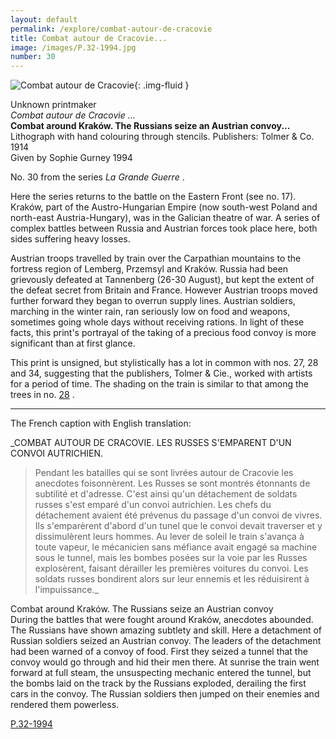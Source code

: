 ```yaml
---
layout: default
permalink: /explore/combat-autour-de-cracovie
title: Combat autour de Cracovie...
image: /images/P.32-1994.jpg
number: 30
---
```

![Combat autour de Cracovie ]({{site.baseurl}}/images/P.32-1994.jpg){: .img-fluid }

Unknown printmaker  
_Combat autour de Cracovie ..._  
**Combat around Kraków. The Russians seize an Austrian convoy...**  
Lithograph with hand colouring through stencils. Publishers: Tolmer & Co. 1914  
Given by Sophie Gurney 1994  

No. 30 from the series _La Grande Guerre_ .

Here the series returns to the battle on the Eastern Front (see no. 17). Kraków, part of the Austro-Hungarian Empire (now south-west Poland and north-east Austria-Hungary), was in the Galician theatre of war. A series of complex battles between Russia and Austrian forces took place here, both sides suffering heavy losses.

Austrian troops travelled by train over the Carpathian mountains to the fortress region of Lemberg, Przemsyl and Kraków. Russia had been grievously defeated at Tannenberg (26-30 August), but kept the extent of the defeat secret from Britain and France. However Austrian troops moved further forward they began to overrun supply lines. Austrian soldiers, marching in the winter rain, ran seriously low on food and weapons, sometimes going whole days without receiving rations. In light of these facts, this print's portrayal of the taking of a precious food convoy is more significant than at first glance.

This print is unsigned, but stylistically has a lot in common with nos. 27, 28 and 34, suggesting that the publishers, Tolmer & Cie., worked with artists for a period of time. The shading on the train is similar to that among the trees in no. [28](105.html) .

* * *

The French caption with English translation:

_COMBAT AUTOUR DE CRACOVIE. LES RUSSES S'EMPARENT D'UN CONVOI AUTRICHIEN.  
> Pendant les batailles qui se sont livrées autour de Cracovie les anecdotes foisonnèrent. Les Russes se sont montrés étonnants de subtilité et d'adresse. C'est ainsi qu'un détachement de soldats russes s'est emparé d'un convoi autrichien. Les chefs du détachement avaient été prévenus du passage d'un convoi de vivres. Ils s'emparèrent d'abord d'un tunel que le convoi devait traverser et y dissimulèrent leurs hommes. Au lever de soleil le train s'avança à toute vapeur, le mécanicien sans méfiance avait engagé sa machine sous le tunnel, mais les bombes posées sur la voie par les Russes explosèrent, faisant dérailler les premières voitures du convoi. Les soldats russes bondirent alors sur leur ennemis et les réduisirent à l'impuissance._

Combat around Kraków. The Russians seize an Austrian convoy  
During the battles that were fought around Kraków, anecdotes abounded. The Russians have shown amazing subtlety and skill. Here a detachment of Russian soldiers seized an Austrian convoy. The leaders of the detachment had been warned of a convoy of food. First they seized a tunnel that the convoy would go through and hid their men there. At sunrise the train went forward at full steam, the unsuspecting mechanic entered the tunnel, but the bombs laid on the track by the Russians exploded, derailing the first cars in the convoy. The Russian soldiers then jumped on their enemies and rendered them powerless.

[P.32-1994]({{site.collection_url}}id/object/198905)

